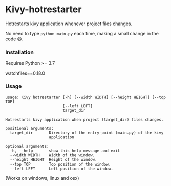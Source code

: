 # Kivy-hotrestarter

Hotrestarts kivy application whenever project files changes.

No need to type `python main.py` each time, making a small change in the code 😄.

### Installation

Requires Python >= 3.7

watchfiles==0.18.0

### Usage

```
usage: Kivy hotrestarter [-h] [--width WIDTH] [--height HEIGHT] [--top TOP]
                         [--left LEFT]
                         target_dir

Hotrestarts kivy application when project (target_dir) files changes.

positional arguments:
  target_dir       Directory of the entry-point (main.py) of the kivy
                   application

optional arguments:
  -h, --help       show this help message and exit
  --width WIDTH    Width of the window.
  --height HEIGHT  Height of the window.
  --top TOP        Top position of the window.
  --left LEFT      Left position of the window.
```

(Works on windows, linux and osx)
